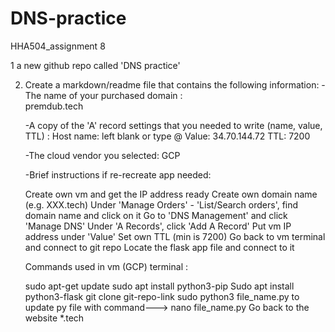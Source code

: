 # DNS-practice
HHA504_assignment 8

1 a new github repo called 'DNS practice' 

2. Create a markdown/readme file that contains the following information: 
     -The name of your purchased domain :  
      premdub.tech

     -A copy of the 'A' record settings that you needed to write (name, value, TTL) :
      Host name: left blank or type @
      Value: 34.70.144.72
      TTL: 7200

      -The cloud vendor you selected:
       GCP

      -Brief instructions if re-recreate app needed:

      Create own vm and get the IP address ready
      Create own domain name (e.g. XXX.tech)
      Under 'Manage Orders' - 'List/Search orders', find domain name and click on it
      Go to 'DNS Management' and click 'Manage DNS'
      Under 'A Records', click 'Add A Record'
      Put vm IP address under 'Value'
      Set own TTL (min is 7200)
      Go back to vm terminal and connect to git repo
      Locate the flask app file and connect to it

      Commands used in vm (GCP) terminal :

      sudo apt-get update
      sudo apt install python3-pip
      Sudo apt install python3-flask
      git clone git-repo-link
      sudo python3 file_name.py
      to update py file with command---> nano file_name.py
      Go back to the website  *.tech   
